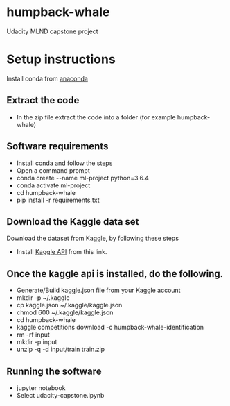 # humpback-whale
Udacity MLND capstone project

# Setup instructions
  Install conda from [anaconda](https://www.anaconda.com/distribution/)
## Extract the code
  * In the zip file extract the code into a folder (for example humpback-whale)

## Software requirements
  * Install conda and follow the steps
  * Open a command prompt
  * conda create --name ml-project python=3.6.4
  * conda activate ml-project
  * cd humpback-whale
  * pip install -r requirements.txt

## Download the Kaggle data set
Download the dataset from Kaggle, by following these steps
* Install [Kaggle API](https://github.com/Kaggle/kaggle-api) from this link.

## Once the kaggle api is installed, do the following.
* Generate/Build  kaggle.json file from your Kaggle account
* mkdir -p ~/.kaggle
* cp kaggle.json ~/.kaggle/kaggle.json
* chmod 600 ~/.kaggle/kaggle.json
* cd humpback-whale
* kaggle competitions download -c humpback-whale-identification 
* rm -rf input
* mkdir -p input 
* unzip -q -d input/train train.zip
## Running the software
  * jupyter notebook
  * Select udacity-capstone.ipynb